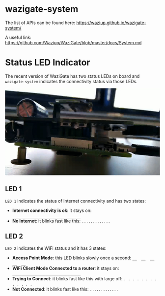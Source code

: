 # wazigate-system

The list of APIs can be found here: https://waziup.github.io/wazigate-system/

A useful link: https://github.com/Waziup/WaziGate/blob/master/docs/System.md


# Status LED Indicator

The recent version of WaziGate has two status LEDs on board and `wazigate-system` indicates the connectivity status via those LEDs.


![LED indicators](assets/LEDs.gif "LED indicators")

## LED 1
`LED 1` indicates the status of Internet connectivity and has two states:

- **Internet connectivity is ok**: it stays on: `_______________________________`
- **No Internet**: it blinks fast like this: `.............`

## LED 2
`LED 2` indicates the WiFi status and it has 3 states:

- **Access Point Mode**: this LED blinks slowly once a second: `__  __  __  __  __`
- **WiFi Client Mode Connected to a router**: it stays on: `_______________________________`
- **Trying to Connect**: it blinks fast like this with large off: `. . . . . . . . . . . . .`
- **Not Connected**: it blinks fast like this: `.............`

